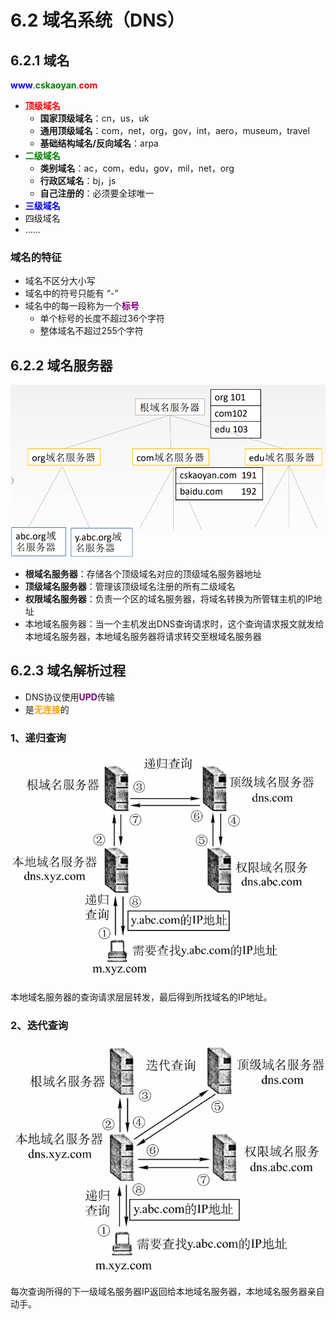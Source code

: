 # 6.2 域名系统（DNS）

## 6.2.1 域名

<font color=blue>**www**</font>.<font color=green>**cskaoyan**</font>.<font color=red>**com**</font>

- <font color=red>**顶级域名**</font>
  - **国家顶级域名**：cn，us，uk
  - **通用顶级域名**：com，net，org，gov，int，aero，museum，travel
  - **基础结构域名/反向域名**：arpa
- <font color=green>**二级域名**</font>
  - **类别域名**：ac，com，edu，gov，mil，net，org
  - **行政区域名**：bj，js
  - **自己注册的**：必须要全球唯一
- <font color=blue>**三级域名**</font>
- 四级域名
- ……

### 域名的特征

- 域名不区分大小写
- 域名中的符号只能有 “-”
- 域名中的每一段称为一个<font color=purple>**标号**</font>
  - 单个标号的长度不超过36个字符
  - 整体域名不超过255个字符

## 6.2.2 域名服务器

![域名服务器层次](../.gitbook/assets/域名服务器层次.png)

- **根域名服务器**：存储各个顶级域名对应的顶级域名服务器地址
- **顶级域名服务器**：管理该顶级域名注册的所有二级域名
- **权限域名服务器**：负责一个区的域名服务器，将域名转换为所管辖主机的IP地址
- 本地域名服务器：当一个主机发出DNS查询请求时，这个查询请求报文就发给本地域名服务器，本地域名服务器将请求转交至根域名服务器

## 6.2.3 域名解析过程

- DNS协议使用<font color=purple>**UPD**</font>传输
- 是<font color=orange>**无连接**</font>的

### 1、递归查询

![递归查询域名解析](../.gitbook/assets/递归查询域名解析.png)

本地域名服务器的查询请求层层转发，最后得到所找域名的IP地址。

### 2、迭代查询

![迭代查询域名解析](../.gitbook/assets/迭代查询域名解析.png)

每次查询所得的下一级域名服务器IP返回给本地域名服务器，本地域名服务器亲自动手。

